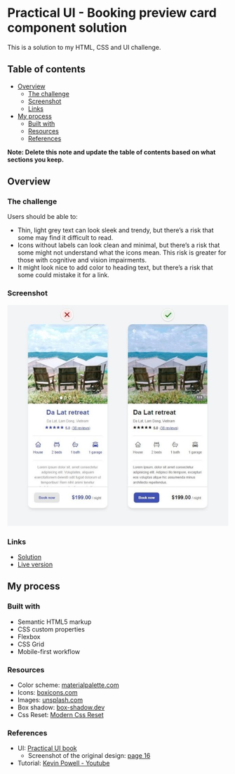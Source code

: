 # Practical UI - Booking preview card component solution

This is a solution to my HTML, CSS and UI challenge.

## Table of contents

- [Overview](#overview)
  - [The challenge](#the-challenge)
  - [Screenshot](#screenshot)
  - [Links](#links)
- [My process](#my-process)
  - [Built with](#built-with)
  - [Resources](#resources)
  - [References](#references)

**Note: Delete this note and update the table of contents based on what sections you keep.**

## Overview

### The challenge

Users should be able to:

- Thin, light grey text can look sleek and trendy, but there’s a risk that some may find it difficult to read.
- Icons without labels can look clean and minimal, but there’s a risk that some might not understand what the icons mean. This risk is greater for those with cognitive and vision impairments.
- It might look nice to add color to heading text, but there’s a risk that some could mistake it for a link.

### Screenshot

![screenshot of my solution](img/Web%20capture_2-9-2023_11859_127.0.0.1.jpg)

### Links

- [Solution](https://github.com/XuHaoCode/xuhaocode.github.io/tree/main/books/practical-ui/01)
- [Live version](https://xekofrontend.github.io/books/practical-ui/01-booking-card/index.html)

## My process

### Built with

- Semantic HTML5 markup
- CSS custom properties
- Flexbox
- CSS Grid
- Mobile-first workflow

### Resources

- Color scheme: [materialpalette.com](https://www.materialpalette.com/indigo/indigo)
- Icons: [boxicons.com](https://boxicons.com/usage)
- Images: [unsplash.com](https://unsplash.com/photos/nXQOpI-lOBY)
- Box shadow: [box-shadow.dev](https://box-shadow.dev)
- Css Reset: [Modern Css Reset](https://www.joshwcomeau.com/css/custom-css-reset/)

### References

- UI: [Practical UI book](https://www.practical-ui.com/)
  - Screenshot of the original design: [page 16](img/Web%20capture_27-8-2023_11380.jpg)
- Tutorial: [Kevin Powell - Youtube](https://www.youtube.com/watch?v=B2WL6KkqhLQ)
